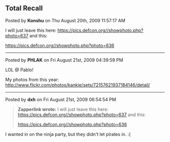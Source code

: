 ## Total Recall
Posted by **Konshu** on Thu August 20th, 2009 11:57:17 AM

I will just leave this here: <https://pics.defcon.org//showphoto.php?photo=637>
and this:

<https://pics.defcon.org//showphoto.php?photo=636>

--------------------------------------------------------------------------------

Posted by **PHLAK** on Fri August 21st, 2009 04:39:59 PM

LOL @ Pablo!

My photos from this year:
<http://www.flickr.com/photos/kankie/sets/72157621937184146/detail/>

--------------------------------------------------------------------------------

Posted by **dxh** on Fri August 21st, 2009 06:54:54 PM

> **Zapperlink wrote:**
> I will just leave this here: <https://pics.defcon.org//showphoto.php?photo=637>
> and this:
>
> <https://pics.defcon.org//showphoto.php?photo=636>

I wanted in on the ninja party, but they didn't let pirates in. :(
